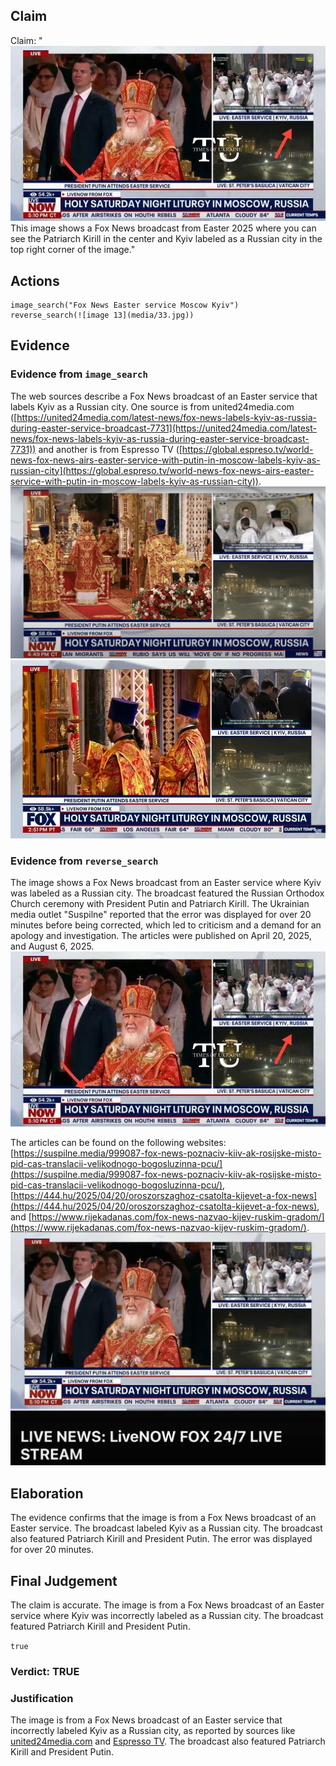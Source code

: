 ## Claim
Claim: "![image 13](media/33.jpg) This image shows a Fox News broadcast from Easter 2025 where you can see the Patriarch Kirill in the center and Kyiv labeled as a Russian city in the top right corner of the image."

## Actions
```
image_search("Fox News Easter service Moscow Kyiv")
reverse_search(![image 13](media/33.jpg))
```

## Evidence
### Evidence from `image_search`
The web sources describe a Fox News broadcast of an Easter service that labels Kyiv as a Russian city. One source is from united24media.com ([https://united24media.com/latest-news/fox-news-labels-kyiv-as-russia-during-easter-service-broadcast-7731](https://united24media.com/latest-news/fox-news-labels-kyiv-as-russia-during-easter-service-broadcast-7731)) and another is from Espresso TV ([https://global.espreso.tv/world-news-fox-news-airs-easter-service-with-putin-in-moscow-labels-kyiv-as-russian-city](https://global.espreso.tv/world-news-fox-news-airs-easter-service-with-putin-in-moscow-labels-kyiv-as-russian-city)). ![image 6301](media/2025-08-29_22-42-1756507360-943957.jpg) ![image 6302](media/2025-08-29_22-42-1756507361-473889.jpg)


### Evidence from `reverse_search`
The image shows a Fox News broadcast from an Easter service where Kyiv was labeled as a Russian city. The broadcast featured the Russian Orthodox Church ceremony with President Putin and Patriarch Kirill. The Ukrainian media outlet "Suspіlne" reported that the error was displayed for over 20 minutes before being corrected, which led to criticism and a demand for an apology and investigation. The articles were published on April 20, 2025, and August 6, 2025. ![image 13](media/33.jpg)

The articles can be found on the following websites: [https://suspilne.media/999087-fox-news-poznaciv-kiiv-ak-rosijske-misto-pid-cas-translacii-velikodnogo-bogosluzinna-pcu/](https://suspilne.media/999087-fox-news-poznaciv-kiiv-ak-rosijske-misto-pid-cas-translacii-velikodnogo-bogosluzinna-pcu/), [https://444.hu/2025/04/20/oroszorszaghoz-csatolta-kijevet-a-fox-news](https://444.hu/2025/04/20/oroszorszaghoz-csatolta-kijevet-a-fox-news), and [https://www.rijekadanas.com/fox-news-nazvao-kijev-ruskim-gradom/](https://www.rijekadanas.com/fox-news-nazvao-kijev-ruskim-gradom/). ![image 600](media/2025-08-06_17-52-1754502766-436893.jpg)


## Elaboration
The evidence confirms that the image is from a Fox News broadcast of an Easter service. The broadcast labeled Kyiv as a Russian city. The broadcast also featured Patriarch Kirill and President Putin. The error was displayed for over 20 minutes.


## Final Judgement
The claim is accurate. The image is from a Fox News broadcast of an Easter service where Kyiv was incorrectly labeled as a Russian city. The broadcast featured Patriarch Kirill and President Putin.

`true`

### Verdict: TRUE

### Justification
The image is from a Fox News broadcast of an Easter service that incorrectly labeled Kyiv as a Russian city, as reported by sources like [united24media.com](https://united24media.com/latest-news/fox-news-labels-kyiv-as-russia-during-easter-service-broadcast-7731) and [Espresso TV](https://global.espreso.tv/world-news-fox-news-airs-easter-service-with-putin-in-moscow-labels-kyiv-as-russian-city). The broadcast also featured Patriarch Kirill and President Putin.
